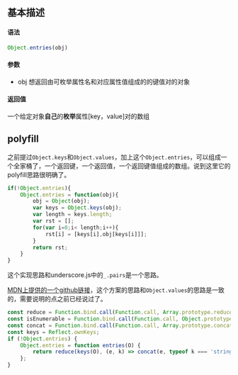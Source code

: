 ## 基本描述

#### 语法

```javascript
Object.entries(obj)
```

#### 参数

* obj 想返回由可枚举属性名和对应属性值组成的的键值对的对象

#### 返回值

一个给定对象**自己**的**枚举**属性[key，value]对的数组

## polyfill

之前提过```Object.keys```和```Object.values```，加上这个```Object.entries```，可以组成一个全家桶了，一个返回键，一个返回值，一个返回键值组成的数组。说到这里它的polyfill思路很明确了。

```javascript
if(!Object.entries){
	Object.entries = function(obj){
		obj = Object(obj);
		var keys = Object.keys(obj);
		var length = keys.length;
		var rst = [];
		for(var i=0;i< length;i++){
			rst[i] = [keys[i],obj[keys[i]]];
		}
		return rst;
	}
}
```

这个实现思路和underscore.js中的```_.pairs```是一个思路。


[MDN上提供的一个github链接](https://github.com/tc39/proposal-object-values-entries/blob/master/polyfill.js)，这个方案的思路和```Object.values```的思路是一致的，需要说明的点之前已经说过了。

```javascript
const reduce = Function.bind.call(Function.call, Array.prototype.reduce);
const isEnumerable = Function.bind.call(Function.call, Object.prototype.propertyIsEnumerable);
const concat = Function.bind.call(Function.call, Array.prototype.concat);
const keys = Reflect.ownKeys;
if (!Object.entries) {
	Object.entries = function entries(O) {
		return reduce(keys(O), (e, k) => concat(e, typeof k === 'string' && isEnumerable(O, k) ? [[k, O[k]]] : []), []);
	};
}
```